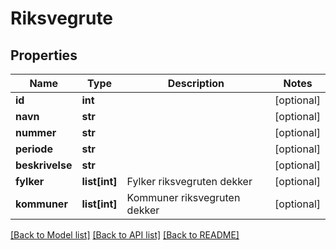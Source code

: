 # Riksvegrute

## Properties
Name | Type | Description | Notes
------------ | ------------- | ------------- | -------------
**id** | **int** |  | [optional] 
**navn** | **str** |  | [optional] 
**nummer** | **str** |  | [optional] 
**periode** | **str** |  | [optional] 
**beskrivelse** | **str** |  | [optional] 
**fylker** | **list[int]** | Fylker riksvegruten dekker | [optional] 
**kommuner** | **list[int]** | Kommuner riksvegruten dekker | [optional] 

[[Back to Model list]](../README.md#documentation-for-models) [[Back to API list]](../README.md#documentation-for-api-endpoints) [[Back to README]](../README.md)

